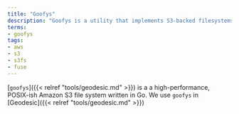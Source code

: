 ```yaml
---
title: "Goofys"
description: "Goofys is a utility that implements S3-backed filesystems using FUSE."
terms:
- goofys
tags:
- aws
- s3
- s3fs
- fuse
---
```

[`goofys`]({{< relref "tools/geodesic.md" >}}) is a a high-performance, POSIX-ish Amazon S3 file system written in Go. We use `goofys` in [Geodesic]({{< relref "tools/geodesic.md" >}})
